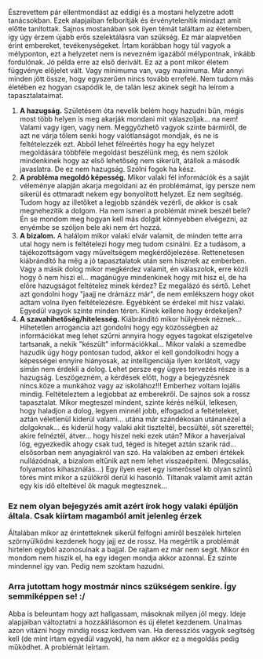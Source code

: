 Észrevettem pár ellentmondást az eddigi és a mostani helyzetre adott tanácsokban. Ezek alapjaiban felborítják és érvénytelenítik mindazt amit előtte tanítottak. Sajnos mostanában sok ilyen témát találtam az életemben, így úgy érzem újabb erős szelektálásra van szükség. Ez már alapvetően érint embereket, tevékenységeket. Írtam korábban hogy túl vagyok a mélyponton, ezt a helyzetet nem is nevezném igazából mélypontnak, inkább fordulónak. Jó példa erre az első derivált. Ez az a pont mikor életem függvénye előjelet vált. Vagy minimuma van, vagy maximuma. Már annyi minden jött össze, hogy egyszerűen nincs tovább errefelé. Nem tudom más életében ez hogyan csapódik le, de talán lesz akinek segít ha leírom a tapasztalataimat.

1. **A hazugság.** Születésem óta nevelik belém hogy hazudni bűn, mégis most több helyen is meg akarják mondani mit válaszoljak... na nem! Valami vagy igen, vagy nem. Meggyőzhető vagyok szinte bármiről, de azt ne várja tőlem senki hogy valótlanságot mondjak, és ne is feltételezzék ezt.
Abból lehet félreértés hogy ha egy helyzet megoldására többféle megoldást beszélünk meg, és nem szólok mindenkinek hogy az első lehetőség nem sikerült, átállok a második javaslatra. De ez nem hazugság. Szólni fogok ha kész.
2. **A probléma megoldó képesség.** Mikor valaki fél információk és a saját véleménye alapján akarja megoldani az én problémámat, így persze nem sikerül és ottmaradt nekem egy bonyolított helyzet. Ez nem segítség. Tudom hogy az illetőket a legjobb szándék vezérli, de akkor is csak megnehezítik a dolgom. Ha nem ismeri a problémát minek beszél bele? Én se mondom meg hogyan kell más dolgát könnyebben elvégezni, az enyémbe se szóljon bele aki nem ért hozzá.
3. **A bizalom.** A halálom mikor valaki elvár valamit, de minden tette arra utal hogy nem is feltételezi hogy meg tudom csinálni. Ez a tudásom, a tájékozottságom vagy műveltségem megkérdőjelezése. Rettenetesen kiábrándító ha mêg a jó tapasztalatok után sem hisznek az emberben. Vagy a másik dolog mikor megkérdez valamit, én válaszolok, erre közli hogy ő nem hiszi el... magánügye mindenkinek hogy mit hisz el, de ha előre hazugságot feltételez minek kérdez? Ez megalázó és sértő. Lehet azt gondolni hogy "jaajj ne drámázz már", de nem emlékszem hogy okot adtam volna ilyen feltételezésre. Egyébként se érdekel mit hisz valaki. Egyedül vagyok szinte minden téren. Kinek kellene hogy érdekeljen?
4. **A szavahihetőség/hitelesség.** Kiábrándító mikor hülyének néznek... Hihetetlen arrogancia azt gondolni hogy egy közösségben az információkat meg lehet szűrni annyira hogy egyes tagokat elszigetelve tartsanak, a nekik "készült" információkkal... Mikor valaki a szemedbe hazudik úgy hogy pontosan tudod, akkor el kell gondolkodni hogy a képességei ennyire hiányosak, az intelligenciája ilyen korlátolt, vagy simán nem érdekli a dolog. Lehet persze egy ügyes tervezés része is a hazugság. Leszögezném,  a kérdések elõtt, hogy a bejegyzésnek nincs.köze a munkához vagy az iskolához!!! Emberhez voltam lojális mindig. Feltételeztem a legjobbat az emberekről. De sajnos sok a rossz tapasztalat. Mikor megteszel mindent, szinte kérés nélkül, lelkesen, hogy haladjon a dolog, legyen minnél jobb, elfogadod a feltételeket, aztán véletlenül kiderül valami... utána már szándékosan utánanézel a dolgoknak... és kiderül hogy valaki akit tiszteltél, becsültél, sőt szerettél; akire felnéztél, átver... hogy hiszel neki ezek után? Mikor a haverjaival lóg, egyezkedik ahogy csak tud, téged is hiteget aztán szarik rád... elsősorban nem anyagiakról van szó. Ha valakiben az emberi értékek nullázódnak, a bizalom eltűnik azt nem lehet visszaépíteni. (Megcsalás, folyamatos kihasználás...) Egy ilyen eset egy ismerõssel kb olyan szintů törés mint mikor a szülõkről derül ki hasonló. Tiltanak valamit amit aztán egy kis idő elteltével ők maguk megtesznek...

### Ez nem olyan bejegyzés amit azért írok hogy valaki épüljön általa. Csak kiírtam magamból amit jelenleg érzek

Általában mikor az érintetteknek sikerül felfogni amiről beszélek hirtelen szörnyülködni kezdenek hogy jajj ez de rossz. Ha megértik a problémát hirtelen egyből azonosulnak a bajjal. De rajtam ez már nem segít. Mikor én mondom nem hiszik el, ha egy idegen mondja akkor azonnal. Ez szinte mindennel így van. Pedig nem szoktam hazudni.

### Arra jutottam hogy mostmár nincs szükségem senkire. Így semmiképpen se! :/

Abba is beleuntam hogy azt hallgassam, másoknak milyen jól megy. Ideje alapjaiban változtatni a hozzáállásomon és új életet kezdenem. Unalmas azon vitázni hogy mindig rossz kedvem van. Ha deressziós vagyok segítség kell (de mint írtam egyedül vagyok), ha nem akkor ez a megoldás pedig működhet. A problémát leírtam.